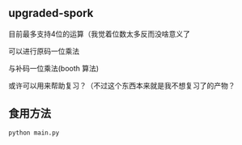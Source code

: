 ## upgraded-spork

目前最多支持4位的运算（我觉着位数太多反而没啥意义了

可以进行原码一位乘法

与补码一位乘法(booth 算法)

或许可以用来帮助复习？（不过这个东西本来就是我不想复习了的产物？

## 食用方法

```
python main.py
```